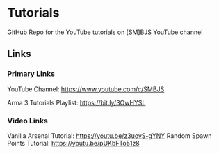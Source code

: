 # Tutorials
GitHub Repo for the YouTube tutorials on [SM]BJS YouTube channel
## Links
### Primary Links
YouTube Channel: https://www.youtube.com/c/SMBJS 

Arma 3 Tutorials Playlist: https://bit.ly/3OwHYSL

### Video Links
Vanilla Arsenal Tutorial: https://youtu.be/z3uovS-gYNY
Random Spawn Points Tutorial: https://youtu.be/pUKbFTo51z8
